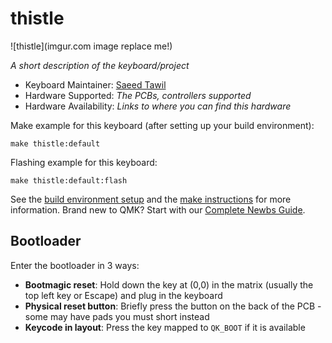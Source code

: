# thistle

![thistle](imgur.com image replace me!)

*A short description of the keyboard/project*

* Keyboard Maintainer: [Saeed Tawil](https://github.com/stawil15)
* Hardware Supported: *The PCBs, controllers supported*
* Hardware Availability: *Links to where you can find this hardware*

Make example for this keyboard (after setting up your build environment):

    make thistle:default

Flashing example for this keyboard:

    make thistle:default:flash

See the [build environment setup](https://docs.qmk.fm/#/getting_started_build_tools) and the [make instructions](https://docs.qmk.fm/#/getting_started_make_guide) for more information. Brand new to QMK? Start with our [Complete Newbs Guide](https://docs.qmk.fm/#/newbs).

## Bootloader

Enter the bootloader in 3 ways:

* **Bootmagic reset**: Hold down the key at (0,0) in the matrix (usually the top left key or Escape) and plug in the keyboard
* **Physical reset button**: Briefly press the button on the back of the PCB - some may have pads you must short instead
* **Keycode in layout**: Press the key mapped to `QK_BOOT` if it is available
